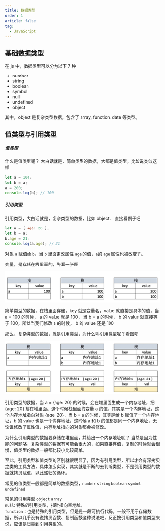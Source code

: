 ```yaml
---
title: 数据类型
order: 1
article: false
tag:
  - JavaScript
---
```


## 基础数据类型

在 js 中，数据类型可以分为以下 7 种

- number
- string
- boolean
- symbol
- null
- undefined
- object

其中，object 是复杂类型数据，包含了 array, function, date 等类型。

## 值类型与引用类型

##### 值类型

什么是值类型呢？ 大白话就是，简单类型的数据，大都是值类型。比如说类似这样

```javascript
let a = 100;
let b = a;
a = 200;
console.log(b); // 100
```

##### 引用类型

引用类型，大白话就是，复杂类型的数据，比如 object， 直接看例子吧

```javascript
let a = { age: 20 };
let b = a;
b.age = 21;
console.log(a.age); // 21
```

对象 `a` 赋值给 `b`，当 `b` 里面更改属性 `age` 的值，`a`的 `age` 属性也被改变了。

变量，是存储在栈里面的，先看一张图

![](images/type1.png)

简单类型的数据，在栈里面存储，key 就是变量名，value 就直接是具体的值，当 a = 100 的时候， a 的 value 就是 100， 当 b = a 的时候， b 的 value 就直接等于 100，所以当我们修改 a 的时候， b 的 value 还是 100

那么，复杂类型的数据，就是引用类型，为什么叫引用类型呢？看图吧

![](images/type2.png)

引用类型的数据，当 a = {age: 20} 的时候，会在堆里面生成一个内存地址，把 {age: 20} 放在堆里面。这个时候栈里面的变量 a 的值，其实是一个内存地址，这个内存地址指向对象 {age: 20}，当 b = a 的时候，其实是给 b 赋值了一个内存地址，b 的 value 也是一个内存地址，这时候 a 和 b 的值都是同一个内存地址，无论谁修改了属性值，内存地址指向的对象都会被修改。

为什么引用类型的数据要存储在堆里面，并给出一个内存地址呢？ 当然是因为性能的问题咯，复杂类型的数据有可能会很大的，如果直接存值，复制的时候就会很慢，值类型的数据一般都比较小比较简单。

至此，引用类型和值类型的区别就很明显了，因为有引用类型，所以才会有深拷贝之类的工具方法，具体怎么实现，其实就是不断的去判断类型，不是引用类型的数据就拷贝赋值，以此递归的循环。

常见的值类型一般都是简单的数据类型，`number` `string` `boolean` `symbol` `undefined`

常见的引用类型 `object` `array`  
`null`: 特殊的引用类型，指针指向空地址。  
`function`：也是特殊的引用类型，但是是一段可执行代码，一般不用于存储数据，所以几乎没有说拷贝函数、复制函数这种说法吧，反正按引用类型和值类型来说，应该是归类到引用类型的。

